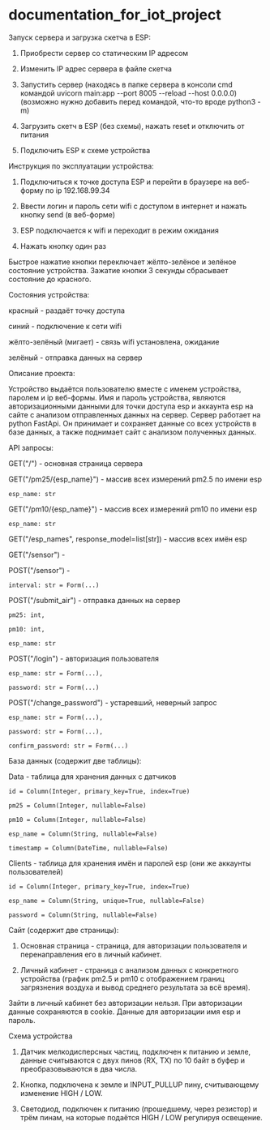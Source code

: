 # documentation_for_iot_project

Запуск сервера и загрузка скетча в ESP:

1) Приобрести сервер со статическим IP адресом

2) Изменить IP адрес сервера в файле скетча

3) Запустить сервер (находясь в папке сервера в консоли cmd командой uvicorn main:app --port 8005 --reload --host 0.0.0.0) (возможно нужно добавить перед командой, что-то вроде python3 -m)

4) Загрузить скетч в ESP (без схемы), нажать reset и отключить от питания

5) Подключить ESP к схеме устройства

Инструкция по эксплуатации устройства:

1) Подключиться к точке доступа ESP и перейти в браузере на веб-форму по ip 192.168.99.34

2) Ввести логин и пароль сети wifi с доступом в интернет и нажать кнопку send (в веб-форме)

3) ESP подключается к wifi и переходит в режим ожидания

4) Нажать кнопку один раз

Быстрое нажатие кнопки переключает жёлто-зелёное и зелёное состояние устройства. Зажатие кнопки 3 секунды сбрасывает состояние до красного.

Состояния устройства:

красный - раздаёт точку доступа

синий - подключение к сети wifi

жёлто-зелёный (мигает) - связь wifi установлена, ожидание

зелёный - отправка данных на сервер

Описание проекта:

Устройство выдаётся пользователю вместе с именем устройства, паролем и ip веб-формы. Имя и пароль устройства, являются авторизационными данными для точки доступа esp и аккаунта esp на сайте с анализом отправленных данных на сервер. Сервер работает на python FastApi. Он принимает и сохраняет данные со всех устройств в базе данных, а также поднимает сайт с анализом полученных данных.

API запросы:

GET("/") - основная страница сервера

GET("/pm25/{esp_name}") - массив всех измерений pm2.5 по имени esp
    
    esp_name: str
    
GET("/pm10/{esp_name}") - массив всех измерений pm10 по имени esp

    esp_name: str
    
GET("/esp_names", response_model=list[str]) - массив всех имён esp

GET("/sensor") - 

POST("/sensor") - 

    interval: str = Form(...)
    
POST("/submit_air") - отправка данных на сервер

    pm25: int,
    
    pm10: int,
    
    esp_name: str
    
POST("/login") - авторизация пользователя

    esp_name: str = Form(...),
    
    password: str = Form(...)
    
POST("/change_password") - устаревший, неверный запрос

    esp_name: str = Form(...),
    
    password: str = Form(...),
    
    confirm_password: str = Form(...)

База данных (содержит две таблицы):

Data - таблица для хранения данных с датчиков

    id = Column(Integer, primary_key=True, index=True)
    
    pm25 = Column(Integer, nullable=False)
    
    pm10 = Column(Integer, nullable=False)
    
    esp_name = Column(String, nullable=False)
    
    timestamp = Column(DateTime, nullable=False)
    
Clients - таблица для хранения имён и паролей esp (они же аккаунты пользователей)

    id = Column(Integer, primary_key=True, index=True)
    
    esp_name = Column(String, unique=True, nullable=False)
    
    password = Column(String, nullable=False)
    

Сайт (содержит две страницы):

1. Основная страница - страница, для авторизации пользователя и перенаправления его в личный кабинет.

2. Личный кабинет - страница с анализом данных с конкретного устройства (график pm2.5 и pm10 с отображением границ загрязнения воздуха и вывод среднего результата за всё время).

Зайти в личный кабинет без авторизации нельзя. При авторизации данные сохраняются в cookie. Данные для авторизации имя esp и пароль.

Схема устройства

1. Датчик мелкодисперсных частиц, подключен к питанию и земле, данные считываются с двух пинов (RX, TX) по 10 байт в буфер и преобразовываются в два числа.

2. Кнопка, подключена к земле и INPUT_PULLUP пину, считывающему изменение HIGH / LOW.

3. Светодиод, подключен к питанию (прошедшему, через резистор) и трём пинам, на которые подаётся HIGH / LOW регулируя освещение.
